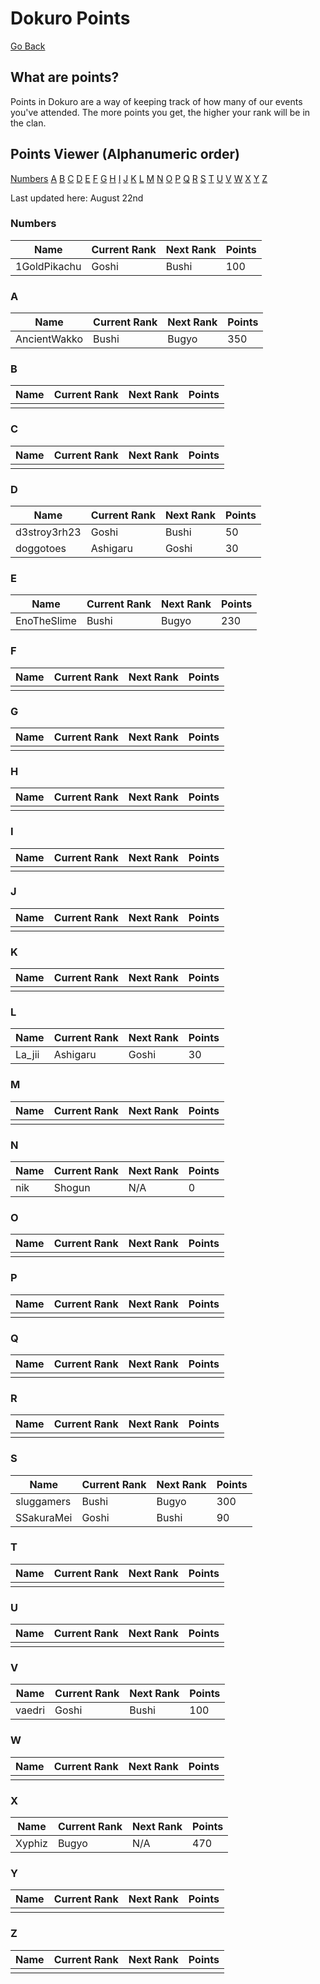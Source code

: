# Dokuro Points

[Go Back](index.md)

## What are points?

Points in Dokuro are a way of keeping track of how many of our events you've attended. The more points you get, the higher your rank will be in the clan. 

## Points Viewer (Alphanumeric order)

[Numbers](#numbers)
[A](#a)
[B](#b)
[C](#c)
[D](#d)
[E](#e)
[F](#f)
[G](#g)
[H](#h)
[I](#i)
[J](#j)
[K](#k)
[L](#l)
[M](#m)
[N](#n)
[O](#o)
[P](#p)
[Q](#q)
[R](#r)
[S](#s)
[T](#t)
[U](#u)
[V](#v)
[W](#w)
[X](#x)
[Y](#y)
[Z](#z)

Last updated here: August 22nd

### Numbers

| Name | Current Rank | Next Rank | Points |
|-|-|-|-|
| 1GoldPikachu | Goshi | Bushi | 100 |

### A

| Name | Current Rank | Next Rank | Points |
|-|-|-|-|
| AncientWakko | Bushi | Bugyo | 350 |

### B

| Name | Current Rank | Next Rank | Points |
|-|-|-|-|
| | | | |

### C

| Name | Current Rank | Next Rank | Points |
|-|-|-|-|
| | | | |

### D

| Name | Current Rank | Next Rank | Points |
|-|-|-|-|
| d3stroy3rh23 | Goshi | Bushi | 50 |
| doggotoes | Ashigaru | Goshi | 30 |

### E

| Name | Current Rank | Next Rank | Points |
|-|-|-|-|
| EnoTheSlime | Bushi | Bugyo | 230 |

### F

| Name | Current Rank | Next Rank | Points |
|-|-|-|-|
| | | | |

### G

| Name | Current Rank | Next Rank | Points |
|-|-|-|-|
| | | | |

### H

| Name | Current Rank | Next Rank | Points |
|-|-|-|-|
| | | | |

### I

| Name | Current Rank | Next Rank | Points |
|-|-|-|-|
| | | | |

### J

| Name | Current Rank | Next Rank | Points |
|-|-|-|-|
| | | | |

### K

| Name | Current Rank | Next Rank | Points |
|-|-|-|-|
| | | | |

### L

| Name | Current Rank | Next Rank | Points |
|-|-|-|-|
| La_jii | Ashigaru | Goshi | 30 |

### M

| Name | Current Rank | Next Rank | Points |
|-|-|-|-|
| | | | |

### N

| Name | Current Rank | Next Rank | Points |
|-|-|-|-|
| nik | Shogun | N/A | 0 |

### O

| Name | Current Rank | Next Rank | Points |
|-|-|-|-|
| | | | |

### P

| Name | Current Rank | Next Rank | Points |
|-|-|-|-|
| | | | |

### Q

| Name | Current Rank | Next Rank | Points |
|-|-|-|-|
| | | | |

### R

| Name | Current Rank | Next Rank | Points |
|-|-|-|-|
| | | | |

### S

| Name | Current Rank | Next Rank | Points |
|-|-|-|-|
| sluggamers | Bushi | Bugyo | 300 |
| SSakuraMei | Goshi | Bushi | 90 |

### T

| Name | Current Rank | Next Rank | Points |
|-|-|-|-|
| | | | |

### U

| Name | Current Rank | Next Rank | Points |
|-|-|-|-|
| | | | |

### V

| Name | Current Rank | Next Rank | Points |
|-|-|-|-|
| vaedri | Goshi | Bushi | 100 |

### W

| Name | Current Rank | Next Rank | Points |
|-|-|-|-|
| | | | |

### X

| Name | Current Rank | Next Rank | Points |
|-|-|-|-|
| Xyphiz | Bugyo | N/A | 470

### Y

| Name | Current Rank | Next Rank | Points |
|-|-|-|-|
| | | | |

### Z

| Name | Current Rank | Next Rank | Points |
|-|-|-|-|
| | | | |

